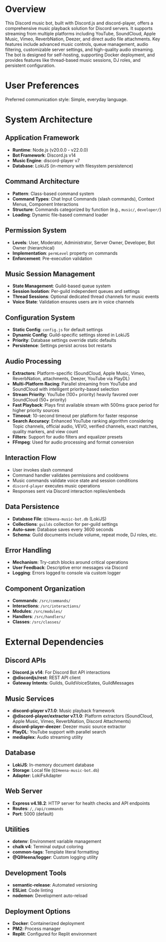 # Overview

This Discord music bot, built with Discord.js and discord-player, offers a comprehensive music playback solution for Discord servers. It supports streaming from multiple platforms including YouTube, SoundCloud, Apple Music, Vimeo, ReverbNation, Deezer, and direct audio file attachments. Key features include advanced music controls, queue management, audio filtering, customizable server settings, and high-quality audio streaming. The bot is designed for self-hosting, supporting Docker deployment, and provides features like thread-based music sessions, DJ roles, and persistent configuration.

# User Preferences

Preferred communication style: Simple, everyday language.

# System Architecture

## Application Framework
- **Runtime**: Node.js (v20.0.0 - v22.0.0)
- **Bot Framework**: Discord.js v14
- **Music Engine**: discord-player v7
- **Database**: LokiJS (in-memory with filesystem persistence)

## Command Architecture
- **Pattern**: Class-based command system
- **Command Types**: Chat Input Commands (slash commands), Context Menus, Component Interactions
- **Structure**: Commands categorized by function (e.g., `music/`, `developer/`)
- **Loading**: Dynamic file-based command loader

## Permission System
- **Levels**: User, Moderator, Administrator, Server Owner, Developer, Bot Owner (hierarchical)
- **Implementation**: `permLevel` property on commands
- **Enforcement**: Pre-execution validation

## Music Session Management
- **State Management**: Guild-based queue system
- **Session Isolation**: Per-guild independent queues and settings
- **Thread Sessions**: Optional dedicated thread channels for music events
- **Voice State**: Validation ensures users are in voice channels

## Configuration System
- **Static Config**: `config.js` for default settings
- **Dynamic Config**: Guild-specific settings stored in LokiJS
- **Priority**: Database settings override static defaults
- **Persistence**: Settings persist across bot restarts

## Audio Processing
- **Extractors**: Platform-specific (SoundCloud, Apple Music, Vimeo, ReverbNation, attachments, Deezer, YouTube via PlayDL)
- **Multi-Platform Racing**: Parallel streaming from YouTube and SoundCloud with intelligent priority-based selection
- **Stream Priority**: YouTube (100+ priority) heavily favored over SoundCloud (50+ priority)
- **Fast Playback**: Plays first available stream with 500ms grace period for higher priority sources
- **Timeout**: 10-second timeout per platform for faster response
- **Search Accuracy**: Enhanced YouTube ranking algorithm considering Topic channels, official audio, VEVO, verified channels, exact matches, quality markers, and view count
- **Filters**: Support for audio filters and equalizer presets
- **FFmpeg**: Used for audio processing and format conversion

## Interaction Flow
- User invokes slash command
- Command handler validates permissions and cooldowns
- Music commands validate voice state and session conditions
- `discord-player` executes music operations
- Responses sent via Discord interaction replies/embeds

## Data Persistence
- **Database File**: `QIHeena-music-bot.db` (LokiJS)
- **Collections**: `guilds` collection for per-guild settings
- **Auto-save**: Database saves every 3600 seconds
- **Schema**: Guild documents include volume, repeat mode, DJ roles, etc.

## Error Handling
- **Mechanism**: Try-catch blocks around critical operations
- **User Feedback**: Descriptive error messages via Discord
- **Logging**: Errors logged to console via custom logger

## Component Organization
- **Commands**: `/src/commands/`
- **Interactions**: `/src/interactions/`
- **Modules**: `/src/modules/`
- **Handlers**: `/src/handlers/`
- **Classes**: `/src/classes/`

# External Dependencies

## Discord APIs
- **Discord.js v14**: For Discord Bot API interactions
- **@discordjs/rest**: REST API client
- **Gateway Intents**: Guilds, GuildVoiceStates, GuildMessages

## Music Services
- **discord-player v7.1.0**: Music playback framework
- **@discord-player/extractor v7.1.0**: Platform extractors (SoundCloud, Apple Music, Vimeo, ReverbNation, Discord Attachments)
- **discord-player-deezer**: Deezer music source extractor
- **PlayDL**: YouTube support with parallel search
- **mediaplex**: Audio streaming utility

## Database
- **LokiJS**: In-memory document database
- **Storage**: Local file (`QIHeena-music-bot.db`)
- **Adapter**: LokiFsAdapter

## Web Server
- **Express v4.18.2**: HTTP server for health checks and API endpoints
- **Routes**: `/`, `/api/commands`
- **Port**: 5000 (default)

## Utilities
- **dotenv**: Environment variable management
- **chalk v4**: Terminal output coloring
- **common-tags**: Template literal formatting
- **@QIHeena/logger**: Custom logging utility

## Development Tools
- **semantic-release**: Automated versioning
- **ESLint**: Code linting
- **nodemon**: Development auto-reload

## Deployment Options
- **Docker**: Containerized deployment
- **PM2**: Process manager
- **Replit**: Configured for Replit environment
